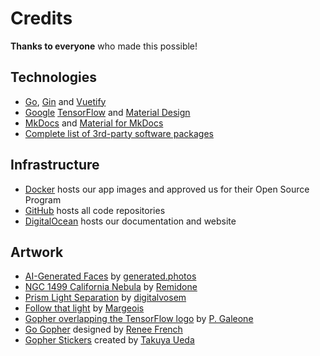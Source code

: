 # Credits

**Thanks to everyone** who made this possible!

## Technologies ##

* [Go](https://golang.org/), [Gin](https://github.com/gin-gonic/gin) and [Vuetify](https://vuetifyjs.com/en/)
* [Google](https://developers.google.com/) [TensorFlow](https://www.tensorflow.org/) and [Material Design](https://material.io/)
* [MkDocs](https://www.mkdocs.org/) and [Material for MkDocs](https://squidfunk.github.io/mkdocs-material/)
* [Complete list of 3rd-party software packages](https://raw.githubusercontent.com/photoprism/photoprism/develop/NOTICE)

## Infrastructure ##

* [Docker](https://www.docker.com/) hosts our app images and approved us for their Open Source Program
* [GitHub](https://pages.github.com/) hosts all code repositories
* [DigitalOcean](https://www.digitalocean.com/) hosts our documentation and website

## Artwork ##

* [AI-Generated Faces](https://mymodernmet.com/free-ai-generated-faces/) by [generated.photos](https://generated.photos/)
* [NGC 1499 California Nebula](https://commons.wikimedia.org/wiki/File:NGC_1499_(California_Nebula)_narrowband.jpg) by [Remidone](https://creativecommons.org/licenses/by-sa/4.0/deed.en)
* [Prism Light Separation](https://www.flickr.com/photos/digitalvosem/44622462042/in/dateposted/) by [digitalvosem](https://www.flickr.com/photos/digitalvosem/)
* [Follow that light](https://www.flickr.com/photos/32658783@N03/24226085838/in/faves-12602671@N04/) by [Margeois](https://www.flickr.com/photos/32658783@N03/)
* [Gopher overlapping the TensorFlow logo](img/tensorgologo.png) by [P. Galeone](https://pgaleone.eu/tensorflow/go/2017/05/29/understanding-tensorflow-using-go/)
* [Go Gopher](https://go.dev/blog/gopher) designed by [Renee French](http://reneefrench.blogspot.com/)
* [Gopher Stickers](https://github.com/tenntenn/gopher-stickers) created by [Takuya Ueda](https://github.com/tenntenn)
